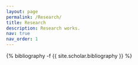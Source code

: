 ```yaml
---
layout: page
permalink: /Research/
title: Research
description: Research works.
nav: true
nav_order: 1
---
```

<!-- _pages/publications.md -->
<div class="publications">

{% bibliography -f {{ site.scholar.bibliography }} %}

</div>
